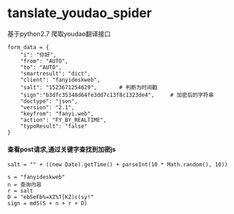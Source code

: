 # tanslate_youdao_spider
基于python2.7 爬取youdao翻译接口

```
form_data = {
	"i": "你好",     
	"from": "AUTO",
	"to": "AUTO",
	"smartresult": "dict",
	"client": "fanyideskweb",
	"salt": "1523671254629",       # 判断为时间戳
	"sign":"b3dfc35348d64fe3dd7c13f8c1323de4",     # 加密后的字符串
	"doctype": "json",
	"version": "2.1",
	"keyfrom": "fanyi.web",
	"action": "FY_BY_REALTIME",
	"typoResult": "false"
}
```
#### 查看post请求,通过关键字查找到加密js  
```
salt = "" + ((new Date).getTime() + parseInt(10 * Math.random(), 10))

s = "fanyideskweb"
n = 查询内容
r = salt
D = "ebSeFb%=XZ%T[KZ)c(sy!"
sign = md5(S + n + r + D)
```


